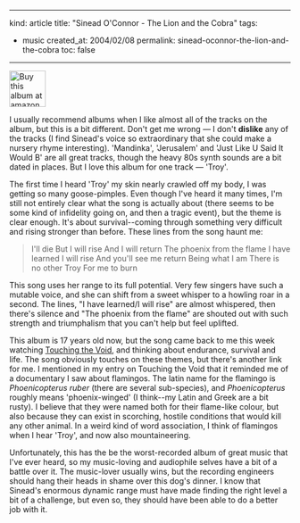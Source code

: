 -----
kind: article
title: "Sinead O'Connor - The Lion and the Cobra"
tags:
- music
created_at: 2004/02/08
permalink: sinead-oconnor-the-lion-and-the-cobra
toc: false
-----

<p class="img-shadow"><a href="http://www.amazon.co.uk/exec/obidos/ASIN/B000003JAW/butshesagirl-21" title="Buy this album at amazon.co.uk"><img src="http://www.rousette.org.uk/mt-static/blog/archives/images/B000003JAW.02.TZZZZZZZ.jpg" height="65" width="65" alt="Buy this album at amazon.co.uk" /></a></p><p>I usually recommend albums when I like almost all of the tracks on the album, but this is a bit different. Don't get me wrong &mdash; I don't <strong>dislike</strong> any of the tracks (I find Sinead's voice so extraordinary that she could make a nursery rhyme interesting). 'Mandinka', 'Jerusalem' and 'Just Like U Said It Would B' are all great tracks, though the heavy 80s synth sounds are a bit dated in places. But I love this album for one track &mdash; 'Troy'.</p>

<p>The first time I heard 'Troy' my skin nearly crawled off my body, I was getting so many goose-pimples. Even though I've heard it many times, I'm still not entirely clear what the song is actually about (there seems to be some kind of infidelity going on, and then a tragic event), but the theme is clear enough. It's about survival--coming through something very difficult and rising stronger than before. These lines from the song haunt me:</p>
<blockquote>
<p>I'll die
But I will rise
And I will return
The phoenix from the flame
I have learned
I will rise
And you'll see me return
Being what I am
There is no other Troy
For me to burn</p>
</blockquote>
<p>This song uses her range to its full potential. Very few singers have such a mutable voice, and she can shift from a sweet whisper to a howling roar in a second. The lines, "I have learned/I will rise" are almost whispered, then there's silence and "The phoenix from the flame" are shouted out with such strength and triumphalism that you can't help but feel uplifted.</p>
<p>This album is 17 years old now, but the song came back to me this week watching <a href="http://www.rousette.org.uk/blog/archives/touching-the-void" title="Touching the Void">Touching the Void</a>, and thinking about endurance, survival and life. The song obviously touches on these themes, but there's another link for me. I mentioned in my entry on Touching the Void that it reminded me of a documentary I saw about flamingos. The latin name for the flamingo is <em>Phoenicopterus ruber</em> (there are several sub-species), and <em>Phoenicopterus</em> roughly means 'phoenix-winged' (I think--my Latin and Greek are a bit rusty). I believe that they were named both for their flame-like colour, but also because they can exist in scorching, hostile conditions that would kill any other animal. In a weird kind of word association, I think of flamingos when I hear 'Troy', and now also mountaineering.</p>
<p>Unfortunately, this has the be the worst-recorded album of great music that I've ever heard, so my music-loving and audiophile selves have a bit of a battle over it. The music-lover usually wins, but the recording engineers should hang their heads in shame over this dog's dinner. I know that Sinead's enormous dynamic range must have made finding the right level a bit of a challenge, but even so, they should have been able to do a better job with it.</p>

